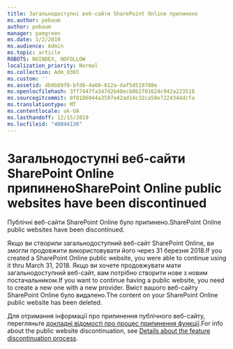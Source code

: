 ```yaml
---
title: Загальнодоступні веб-сайти SharePoint Online припинено
ms.author: pebaum
author: pebaum
manager: pamgreen
ms.date: 1/2/2019
ms.audience: Admin
ms.topic: article
ROBOTS: NOINDEX, NOFOLLOW
localization_priority: Normal
ms.collection: Adm_O365
ms.custom: ''
ms.assetid: 4b8b89f8-bfd8-4a60-812a-daf5d519788e
ms.openlocfilehash: 3ff7447fa347d2b48ecb0b2701624c942a223518
ms.sourcegitcommit: 0f0186044a3597e42ad14c32ca58e7224344dcfa
ms.translationtype: MT
ms.contentlocale: uk-UA
ms.lasthandoff: 12/15/2019
ms.locfileid: "40044136"
---
```

# <a name="sharepoint-online-public-websites-have-been-discontinued"></a><span data-ttu-id="87a62-102">Загальнодоступні веб-сайти SharePoint Online припинено</span><span class="sxs-lookup"><span data-stu-id="87a62-102">SharePoint Online public websites have been discontinued</span></span>

<span data-ttu-id="87a62-103">Публічні веб-сайти SharePoint Online було припинено.</span><span class="sxs-lookup"><span data-stu-id="87a62-103">SharePoint Online public websites have been discontinued.</span></span>

<span data-ttu-id="87a62-104">Якщо ви створили загальнодоступний веб-сайт SharePoint Online, ви змогли продовжити використовувати його через 31 березня 2018.</span><span class="sxs-lookup"><span data-stu-id="87a62-104">If you created a SharePoint Online public website, you were able to continue using it thru March 31, 2018.</span></span> <span data-ttu-id="87a62-105">Якщо ви хочете продовжувати мати загальнодоступний веб-сайт, вам потрібно створити нове з новим постачальником.</span><span class="sxs-lookup"><span data-stu-id="87a62-105">If you want to continue having a public website, you need to create a new one with a new provider.</span></span> <span data-ttu-id="87a62-106">Вміст вашого веб-сайту SharePoint Online було видалено.</span><span class="sxs-lookup"><span data-stu-id="87a62-106">The content on your SharePoint Online public website has been deleted.</span></span>

<span data-ttu-id="87a62-107">Для отримання інформації про припинення публічного веб-сайту, перегляньте [докладні відомості про процес припинення функції](https://go.microsoft.com/fwlink/?linkid=866980).</span><span class="sxs-lookup"><span data-stu-id="87a62-107">For info about the public website discontinuation, see [Details about the feature discontinuation process](https://go.microsoft.com/fwlink/?linkid=866980).</span></span>
